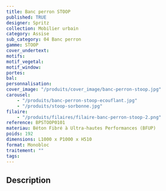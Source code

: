 ```yaml
---
title: Banc perron STOOP
published: TRUE
designer: Spritz
collection: Mobilier urbain
category: Assise
sub_category: 04 Banc perron
gamme: STOOP
cover_undertext:
motifs:
motif_vegetal:
motif_window:
portes:
bal:
personnalisation:
cover_image: "/produits/cover_image/banc-perron-stoop.jpg"
carousel:
    - "/produits/banc-perron-stoop-ecouflant.jpg"
    - "/produits/stoop-sorbonne.jpg"
filaire:
    - "/produits/filaires/filaire-banc-perron-stoop-2.png"
reference: BPSTOOP0101
materiau: Béton Fibré à Ultra-hautes Performances (BFUP)
poids: 192
dimensions: L1000 x P1000 x H510
format: Monobloc
traitement: ""
tags:
---
```


## Description
